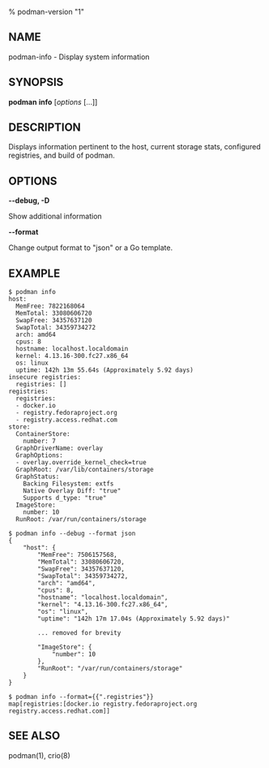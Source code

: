 % podman-version "1"

## NAME
podman\-info - Display system information


## SYNOPSIS
**podman** **info** [*options* [...]]


## DESCRIPTION

Displays information pertinent to the host, current storage stats, configured registries, and build of podman.


## OPTIONS

**--debug, -D**

Show additional information

**--format**

Change output format to "json" or a Go template.


## EXAMPLE

```
$ podman info
host:
  MemFree: 7822168064
  MemTotal: 33080606720
  SwapFree: 34357637120
  SwapTotal: 34359734272
  arch: amd64
  cpus: 8
  hostname: localhost.localdomain
  kernel: 4.13.16-300.fc27.x86_64
  os: linux
  uptime: 142h 13m 55.64s (Approximately 5.92 days)
insecure registries:
  registries: []
registries:
  registries:
  - docker.io
  - registry.fedoraproject.org
  - registry.access.redhat.com
store:
  ContainerStore:
    number: 7
  GraphDriverName: overlay
  GraphOptions:
  - overlay.override_kernel_check=true
  GraphRoot: /var/lib/containers/storage
  GraphStatus:
    Backing Filesystem: extfs
    Native Overlay Diff: "true"
    Supports d_type: "true"
  ImageStore:
    number: 10
  RunRoot: /var/run/containers/storage
```
```
$ podman info --debug --format json
{
    "host": {
        "MemFree": 7506157568,
        "MemTotal": 33080606720,
        "SwapFree": 34357637120,
        "SwapTotal": 34359734272,
        "arch": "amd64",
        "cpus": 8,
        "hostname": "localhost.localdomain",
        "kernel": "4.13.16-300.fc27.x86_64",
        "os": "linux",
        "uptime": "142h 17m 17.04s (Approximately 5.92 days)"

        ... removed for brevity

        "ImageStore": {
            "number": 10
        },
        "RunRoot": "/var/run/containers/storage"
    }
}

```

```
$ podman info --format={{".registries"}}
map[registries:[docker.io registry.fedoraproject.org registry.access.redhat.com]]
```

## SEE ALSO
podman(1), crio(8)
